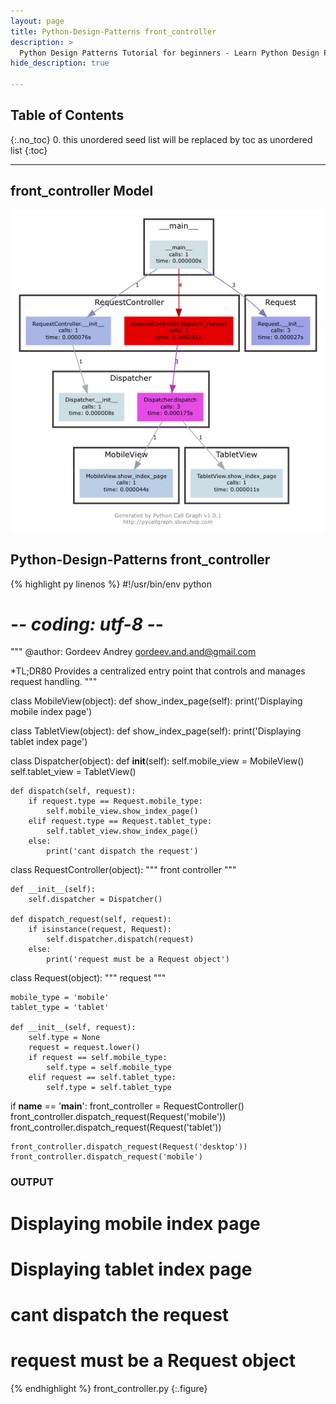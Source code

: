 ```yaml
---
layout: page
title: Python-Design-Patterns front_controller
description: >
  Python Design Patterns Tutorial for beginners - Learn Python Design Patterns in simple and easy steps starting from basic to advanced concepts with examples ...
hide_description: true

---
```


## Table of Contents
{:.no_toc}
0. this unordered seed list will be replaced by toc as unordered list
{:toc}

---

## front_controller Model

![](/courses/python-fesign-patterns/structural/viz/front_controller.py.png)

## Python-Design-Patterns front_controller

{% highlight py linenos %}
#!/usr/bin/env python
# -*- coding: utf-8 -*-

"""
@author: Gordeev Andrey <gordeev.and.and@gmail.com>

*TL;DR80
Provides a centralized entry point that controls and manages request handling.
"""

class MobileView(object):
    def show_index_page(self):
        print('Displaying mobile index page')

class TabletView(object):
    def show_index_page(self):
        print('Displaying tablet index page')

class Dispatcher(object):
    def __init__(self):
        self.mobile_view = MobileView()
        self.tablet_view = TabletView()

    def dispatch(self, request):
        if request.type == Request.mobile_type:
            self.mobile_view.show_index_page()
        elif request.type == Request.tablet_type:
            self.tablet_view.show_index_page()
        else:
            print('cant dispatch the request')

class RequestController(object):
    """ front controller """

    def __init__(self):
        self.dispatcher = Dispatcher()

    def dispatch_request(self, request):
        if isinstance(request, Request):
            self.dispatcher.dispatch(request)
        else:
            print('request must be a Request object')

class Request(object):
    """ request """

    mobile_type = 'mobile'
    tablet_type = 'tablet'

    def __init__(self, request):
        self.type = None
        request = request.lower()
        if request == self.mobile_type:
            self.type = self.mobile_type
        elif request == self.tablet_type:
            self.type = self.tablet_type

if __name__ == '__main__':
    front_controller = RequestController()
    front_controller.dispatch_request(Request('mobile'))
    front_controller.dispatch_request(Request('tablet'))

    front_controller.dispatch_request(Request('desktop'))
    front_controller.dispatch_request('mobile')

### OUTPUT ###
# Displaying mobile index page
# Displaying tablet index page
# cant dispatch the request
# request must be a Request object
{% endhighlight %}
front_controller.py
{:.figure}
